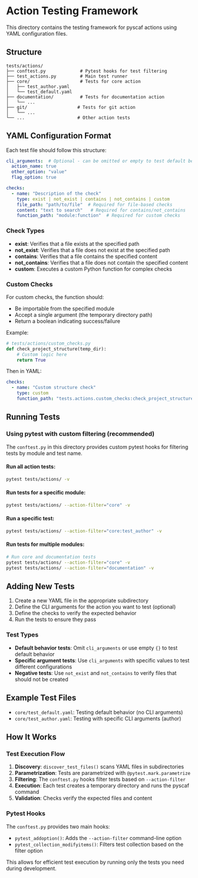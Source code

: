 # Action Testing Framework

This directory contains the testing framework for pyscaf actions using YAML configuration files.

## Structure

```
tests/actions/
├── conftest.py             # Pytest hooks for test filtering
├── test_actions.py         # Main test runner
├── core/                   # Tests for core action
│   ├── test_author.yaml
│   └── test_default.yaml
├── documentation/          # Tests for documentation action
│   └── ...
├── git/                   # Tests for git action
│   └── ...
└── ...                    # Other action tests
```

## YAML Configuration Format

Each test file should follow this structure:

```yaml
cli_arguments:  # Optional - can be omitted or empty to test default behavior
  action_name: true
  other_option: "value"
  flag_option: true

checks:
  - name: "Description of the check"
    type: exist | not_exist | contains | not_contains | custom
    file_path: "path/to/file"  # Required for file-based checks
    content: "text to search"   # Required for contains/not_contains
    function_path: "module:function"  # Required for custom checks
```

### Check Types

- **exist**: Verifies that a file exists at the specified path
- **not_exist**: Verifies that a file does not exist at the specified path
- **contains**: Verifies that a file contains the specified content
- **not_contains**: Verifies that a file does not contain the specified content
- **custom**: Executes a custom Python function for complex checks

### Custom Checks

For custom checks, the function should:
- Be importable from the specified module
- Accept a single argument (the temporary directory path)
- Return a boolean indicating success/failure

Example:
```python
# tests/actions/custom_checks.py
def check_project_structure(temp_dir):
    # Custom logic here
    return True
```

Then in YAML:
```yaml
checks:
  - name: "Custom structure check"
    type: custom
    function_path: "tests.actions.custom_checks:check_project_structure"
```

## Running Tests

### Using pytest with custom filtering (recommended)

The `conftest.py` in this directory provides custom pytest hooks for filtering tests by module and test name.

#### Run all action tests:
```bash
pytest tests/actions/ -v
```

#### Run tests for a specific module:
```bash
pytest tests/actions/ --action-filter="core" -v
```

#### Run a specific test:
```bash
pytest tests/actions/ --action-filter="core:test_author" -v
```

#### Run tests for multiple modules:
```bash
# Run core and documentation tests
pytest tests/actions/ --action-filter="core" -v
pytest tests/actions/ --action-filter="documentation" -v
```


## Adding New Tests

1. Create a new YAML file in the appropriate subdirectory
2. Define the CLI arguments for the action you want to test (optional)
3. Define the checks to verify the expected behavior
4. Run the tests to ensure they pass

### Test Types

- **Default behavior tests**: Omit `cli_arguments` or use empty `{}` to test default behavior
- **Specific argument tests**: Use `cli_arguments` with specific values to test different configurations
- **Negative tests**: Use `not_exist` and `not_contains` to verify files that should not be created

## Example Test Files

- `core/test_default.yaml`: Testing default behavior (no CLI arguments)
- `core/test_author.yaml`: Testing with specific CLI arguments (author)

## How It Works

### Test Execution Flow

1. **Discovery**: `discover_test_files()` scans YAML files in subdirectories
2. **Parametrization**: Tests are parametrized with `@pytest.mark.parametrize`
3. **Filtering**: The `conftest.py` hooks filter tests based on `--action-filter`
4. **Execution**: Each test creates a temporary directory and runs the pyscaf command
5. **Validation**: Checks verify the expected files and content

### Pytest Hooks

The `conftest.py` provides two main hooks:

- `pytest_addoption()`: Adds the `--action-filter` command-line option
- `pytest_collection_modifyitems()`: Filters test collection based on the filter option

This allows for efficient test execution by running only the tests you need during development. 